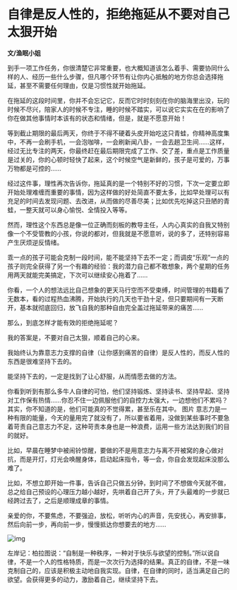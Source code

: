 # 自律是反人性的，拒绝拖延从不要对自己太狠开始

**文/渔眠小姐**

到手一项工作任务，你很清楚它非常重要，也大概知道该怎么着手、需要协同什么样的人、经历一些什么步骤，但凡哪个环节有让你内心抵触的地方你总会选择拖延，甚至不需要任何理由，仅是习惯性就开始拖延。

在拖延的这段时间里，你并不会忘记它，反而它时时刻刻在你的脑海里出没，玩的时候不尽兴，陪家人的时候不专注，睡的时候不踏实，可以说它实实在在的影响了你在做其他事情时本该有的状态和情绪，但是，就是不愿意开始！

等到截止期限的最后两天，你终于不得不硬着头皮开始吃这只青蛙，你精神高度集中，不再一会刷手机，一会泡咖啡，一会刷新闻八卦，一会去趟卫生间……这样，经过无比专注的两天，你最终赶在最后期限完成了工作、交了差，重点是工作质量是过关的，你的心顿时轻快了起来，这个时候空气是新鲜的，孩子是可爱的，万事万物都是可控的……

经过这件事，理性再次告诉你，拖延真的是一个特别不好的习惯，下次一定要立即开始处理难缠而重要的事情，因为这样做的好处简直不要太多，比如早处理可以有充足的时间去发现问题、去改进，从而做的尽善尽美；比如优先吃掉这只丑陋的青蛙，一整天就可以身心愉悦、全情投入等等。

然而，理性这个东西总是像一位正确而刻板的教导主任，人内心真实的自我又特别像一个不受管教的小孩，你说的都对，但我就是不愿意听，说的多了，还特别容易产生厌烦逆反情绪。

乖一点的孩子可能会克制一段时间，能不能坚持下去不一定；而调皮“乐观”一点的孩子则完全获得了另一个有趣的经验：我的潜力自己都不敢想象，两个星期的任务用两天就能完美搞定，下次可以继续安心拖着了……

你看，一个人的想法远比自己想象的更天马行空而不受束缚，时间管理的书籍看了无数本，看的过程热血沸腾，开始执行的几天也干劲十足，但只要期间有一天断开，基本就彻底回归，放飞自我的那种自由完全盖过拖延带来的痛苦……

那么，到底怎样才能有效的拒绝拖延呢？

我的答案是，不要对自己太狠，顺着自己的心来。

我始终认为靠意志力支撑的自律（让你感到痛苦的自律）是反人性的，而反人性的东西是很难坚持下去的。

能坚持下去的，一定是找到了让心舒服，从而情愿去做的方法。

你看到听到有那么多牛人自律的可怕，他们坚持锻炼、坚持读书、坚持早起、坚持对工作保有热情……你忍不住一边佩服他们的自控力太强大，一边想他们不累吗？其实，你不知道的是，他们可能真的不觉得累，甚至乐在其中。
图片
意志力是一种有限的能量，今天的量用完了就没有了，所以要省着用，没做到某些事时不要急着苛责自己意志力不足，这种苛责本身也是一种浪费，运用一些方法达到我们的目的就好。

比如，早晨在睡梦中被闹铃惊醒，要做的不是用意志力与离不开被窝的身心做对抗，而是开灯，灯光会唤醒身体，启动起床指令，等一会，你自会发现起床没那么难了。

比如，不想立即开始一件事，告诉自己只做五分钟，到时间了不想做今天就不做，总之给自己预设的心理压力越小越好，先哄着自己开了头，开了头最难的一步就已经跨过去了，之后是顺理成章的事情。

亲爱的你，不要焦虑，不要强迫，放松，听听内心的声音，先安抚心，再安排事，然后向前一步，再向前一步，慢慢抵达你想要去的地方……

![img](http://www.zreading.cn/wp-content/uploads/2021/04/2021-04-21_192058.jpg)

左岸记：柏拉图说：“自制是一种秩序，一种对于快乐与欲望的控制。”所以说自律，不是一个人的性格特质，而是一次次行为选择的结果。真正的自律，不是一味克制自己的，应该是积极主动地自我实现。自律，在自律的同时，适当满足自己的欲望。会获得更多的动力，激励着自己，继续坚持下去。​